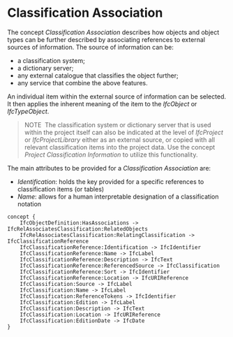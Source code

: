 Classification Association
==========================

The concept _Classification Association_ describes how objects and object types can be further described by associating references to external sources of information. The source of information can be:

* a classification system;
* a dictionary server;
* any external catalogue that classifies the object further;
* any service that combine the above features.

An individual item within the external source of information can be selected. It then applies the inherent meaning of the item to the _IfcObject_ or _IfcTypeObject_.

> NOTE&nbsp; The classification system or dictionary server that is used within the project itself can also be indicated at the level of _IfcProject_ or _IfcProjectLibrary_ either as an external source, or copied with all relevant classification items into the project data. Use the concept _Project Classification Information_ to utilize this functionality.

The main attributes to be provided for a _Classification Association_ are:

* _Identification_: holds the key provided for a specific references to classification items (or tables)
* _Name_: allows for a human interpretable designation of a classification notation

```
concept {
    IfcObjectDefinition:HasAssociations -> IfcRelAssociatesClassification:RelatedObjects
    IfcRelAssociatesClassification:RelatingClassification -> IfcClassificationReference
    IfcClassificationReference:Identification -> IfcIdentifier
    IfcClassificationReference:Name -> IfcLabel
    IfcClassificationReference:Description -> IfcText
    IfcClassificationReference:ReferencedSource -> IfcClassification
    IfcClassificationReference:Sort -> IfcIdentifier
    IfcClassificationReference:Location -> IfcURIReference
    IfcClassification:Source -> IfcLabel
    IfcClassification:Name -> IfcLabel
    IfcClassification:ReferenceTokens -> IfcIdentifier
    IfcClassification:Edition -> IfcLabel
    IfcClassification:Description -> IfcText
    IfcClassification:Location -> IfcURIReference
    IfcClassification:EditionDate -> IfcDate
}
```
